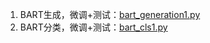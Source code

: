 1. BART生成，微调+测试：[bart_generation1.py](bart_generation1.py)
2. BART分类，微调+测试：[bart_cls1.py](bart_cls1.py)